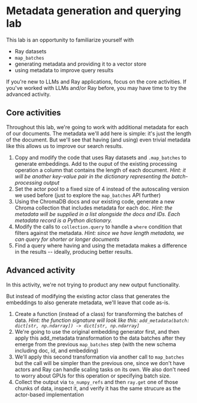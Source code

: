 # Metadata generation and querying lab

This lab is an opportunity to familiarize yourself with
* Ray datasets
* `map_batches`
* generating metadata and providing it to a vector store
* using metadata to improve query results

If you're new to LLMs and Ray applications, focus on the core activities. If you've worked with LLMs and/or Ray before, you may have time to try the advanced activity.

## Core activities

Throughout this lab, we're going to work with additional metadata for each of our documents. The metadata we'll add here is simple: it's just the length of the document. But we'll see that having (and using) even trivial metadata like this allows us to improve our search results.

1. Copy and modify the code that uses Ray datasets and `.map_batches` to generate embeddings. Add to the ouput of the existing processing operation a column that contains the length of each document. *Hint: it will be another key-value pair in the dictionary representing the batch-processing output*
1. Set the actor pool to a fixed size of 4 instead of the autoscaling version we used before (just to explore the `map_batches` API further)
1. Using the ChromaDB docs and our existing code, generate a new Chroma collection that includes metadata for each doc. *Hint: the metadata will be supplied in a list alongside the docs and IDs. Each metadata record is a Python dictionary.*
1. Modify the calls to `collection.query` to handle a `where` condition that filters against the metadata. *Hint: since we have length metadata, we can query for shorter or longer documents*
1. Find a query where having and using the metadata makes a difference in the results -- ideally, producing better results.

## Advanced activity

In this activity, we're not trying to product any new output functionality.

But instead of modifying the existing actor class that generates the embeddings to also generate metadata, we'll leave that code as-is.

1. Create a function (instead of a class) for transforming the batches of data. *Hint: the function signature will look like this: `add_metadata(batch: dict[str, np.ndarray]) -> dict[str, np.ndarray]`*
1. We're going to use the original embedding generator first, and then apply this add_metadata transformation to the data batches after they emerge from the previous `map_batches` step (with the new schema including doc, id, and embedding)
1. We'll apply this second transformation via another call to `map_batches` but the call will be simpler than the previous one, since we don't have actors and Ray can handle scaling tasks on its own. We also don't need to worry about GPUs for this operation or specifying batch size.
1. Collect the output via `to_numpy_refs` and then `ray.get` one of those chunks of data, inspect it, and verify it has the same strucure as the actor-based implementation
